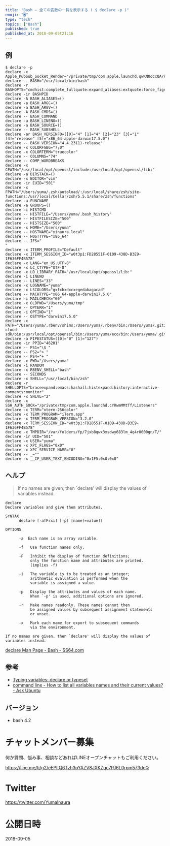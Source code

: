 ```yaml
---
title: "Bash — 全ての変数の一覧を表示する ( $ declare -p )"
emoji: "🖥"
type: "tech"
topics: ["Bash"]
published: true
published_at: 2018-09-05t21:16
---
```



## 例


```
$ declare -p
declare -x Apple_PubSub_Socket_Render="/private/tmp/com.apple.launchd.qwKNOoccQA/Render"
declare -- BASH="/usr/local/bin/bash"
declare -r BASHOPTS="cmdhist:complete_fullquote:expand_aliases:extquote:force_fignore:hostcomplete:interactive_comments:progcomp:promptvars:sourcepath"
declare -ir BASHPID
declare -A BASH_ALIASES=()
declare -a BASH_ARGC=()
declare -a BASH_ARGV=()
declare -A BASH_CMDS=()
declare -- BASH_COMMAND
declare -a BASH_LINENO=()
declare -a BASH_SOURCE=()
declare -- BASH_SUBSHELL
declare -ar BASH_VERSINFO=([0]="4" [1]="4" [2]="23" [3]="1" [4]="release" [5]="x86_64-apple-darwin17.5.0")
declare -- BASH_VERSION="4.4.23(1)-release"
declare -x COLORFGBG="7;0"
declare -x COLORTERM="truecolor"
declare -- COLUMNS="74"
declare -- COMP_WORDBREAKS
declare -x CPATH="/usr/local/opt/openssl/include:/usr/local/opt/openssl/lib:"
declare -a DIRSTACK=()
declare -x EDITOR="vim"
declare -ir EUID="501"
declare -x FPATH="/Users/yuma/.zsh/autoload/:/usr/local/share/zsh/site-functions:/usr/local/Cellar/zsh/5.5.1/share/zsh/functions"
declare -a FUNCNAME
declare -a GROUPS=()
declare -i HISTCMD
declare -- HISTFILE="/Users/yuma/.bash_history"
declare -- HISTFILESIZE="500"
declare -- HISTSIZE="500"
declare -x HOME="/Users/yuma"
declare -- HOSTNAME="yinaura.local"
declare -- HOSTTYPE="x86_64"
declare -- IFS=" 	
"
declare -x ITERM_PROFILE="Default"
declare -x ITERM_SESSION_ID="w0t3p1:FD28551F-0109-438D-B3E9-1F636FF4B578"
declare -x LANG="en_US.UTF-8"
declare -x LC_CTYPE="UTF-8"
declare -x LD_LIBRARY_PATH="/usr/local/opt/openssl/lib:"
declare -i LINENO
declare -- LINES="33"
declare -x LOGNAME="yuma"
declare -x LSCOLORS="gxfxbxdxcxegedabagacad"
declare -- MACHTYPE="x86_64-apple-darwin17.5.0"
declare -i MAILCHECK="60"
declare -x OLDPWD="/Users/yuma/tmp"
declare -- OPTERR="1"
declare -i OPTIND="1"
declare -- OSTYPE="darwin17.5.0"
declare -x PATH="/Users/yuma/.rbenv/shims:/Users/yuma/.rbenv/bin:/Users/yuma/.gitim:/Users/yuma/.rbenv/shims:/Users/yuma/.rbenv/bin:./vendor/bin:/Users/yinaura/google-cloud-sdk/bin:/usr/local/opt/openssl/bin:/Users/yuma/eco/bin:/Users/yuma/.gitim/bin:/usr/local/bin:/usr/bin:/bin:/usr/sbin:/sbin"
declare -a PIPESTATUS=([0]="0" [1]="127")
declare -ir PPID="46201"
declare -- PS1="\$ "
declare -- PS2="> "
declare -- PS4="+ "
declare -x PWD="/Users/yuma"
declare -i RANDOM
declare -x RBENV_SHELL="bash"
declare -- SECONDS
declare -x SHELL="/usr/local/bin/zsh"
declare -r SHELLOPTS="braceexpand:emacs:hashall:histexpand:history:interactive-comments:monitor"
declare -x SHLVL="2"
declare -x SSH_AUTH_SOCK="/private/tmp/com.apple.launchd.cYRwmMMtTf/Listeners"
declare -x TERM="xterm-256color"
declare -x TERM_PROGRAM="iTerm.app"
declare -x TERM_PROGRAM_VERSION="3.2.0"
declare -x TERM_SESSION_ID="w0t3p1:FD28551F-0109-438D-B3E9-1F636FF4B578"
declare -x TMPDIR="/var/folders/fp/7jxb8qwx3xsdwy683lm_4q4r0000gn/T/"
declare -ir UID="501"
declare -x USER="yuma"
declare -x XPC_FLAGS="0x0"
declare -x XPC_SERVICE_NAME="0"
declare -- _=""
declare -x __CF_USER_TEXT_ENCODING="0x1F5:0x0:0x0"
```

## ヘルプ

>If no names are given, then `declare' will display the values of variables instead.

```
declare
Declare variables and give them attributes.

SYNTAX
      declare [-afFrxi] [-p] [name[=value]]

OPTIONS

      -a  Each name is an array variable.

      -f   Use function names only.

      -F   Inhibit the display of function definitions; 
           only the function name and attributes are printed. 
           (implies -f)

      -i   The variable is to be treated as an integer; 
           arithmetic evaluation is performed when the 
           variable is assigned a value.

      -p   Display the attributes and values of each name. 
           When `-p' is used, additional options are ignored.

      -r   Make names readonly. These names cannot then
           be assigned values by subsequent assignment statements 
           or unset.

      -x   Mark each name for export to subsequent commands
           via the environment.

If no names are given, then `declare' will display the values of variables instead.
```

[declare Man Page - Bash - SS64.com](https://ss64.com/bash/declare.html)

## 参考

- [Typing variables: declare or typeset](http://tldp.org/LDP/abs/html/declareref.html)
- [command line - How to list all variables names and their current values? - Ask Ubuntu](https://askubuntu.com/questions/275965/how-to-list-all-variables-names-and-their-current-values)

## バージョン

- bash 4.2








<!-- Update From Qiita API -->

# チャットメンバー募集


何か質問、悩み事、相談などあればLINEオープンチャットもご利用ください。

https://line.me/ti/g2/eEPltQ6Tzh3pYAZV8JXKZqc7PJ6L0rpm573dcQ





# Twitter


https://twitter.com/YumaInaura


<!-- Update From Qiita API -->



# 公開日時

2018-09-05
